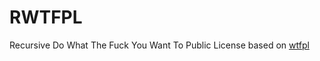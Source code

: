 # RWTFPL
Recursive Do What The Fuck You Want To Public License
based on [wtfpl](http://www.wtfpl.net/)

